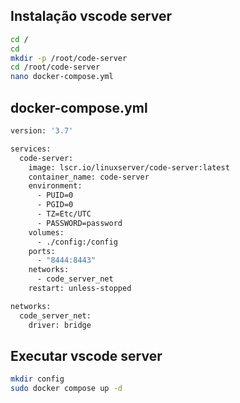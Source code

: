 ## Instalação vscode server

```bash
cd /
cd
mkdir -p /root/code-server
cd /root/code-server
nano docker-compose.yml

```

## docker-compose.yml

```bash
version: '3.7'

services:
  code-server:
    image: lscr.io/linuxserver/code-server:latest
    container_name: code-server
    environment:
      - PUID=0
      - PGID=0
      - TZ=Etc/UTC
      - PASSWORD=password
    volumes:
      - ./config:/config
    ports:
      - "8444:8443"
    networks:
      - code_server_net
    restart: unless-stopped

networks:
  code_server_net:
    driver: bridge

```

## Executar vscode server

```bash
mkdir config
sudo docker compose up -d

```
